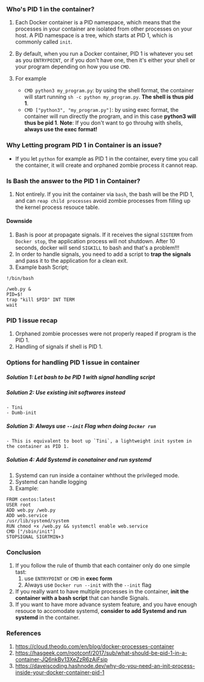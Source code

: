 ### Who's PID 1 in the container?

1. Each Docker container is a PID namespace, which means that the processes in your container are isolated from other processes on your host. A PID namespace is a tree, which starts at PID 1, which is commonly called `init`.

1. By default, when you run a Docker container, PID 1 is whatever you set as you `ENTRYPOINT`, or if you don't have one, then it's either your shell or your program depending on how you use `CMD`.
2. For example
    - `CMD python3 my_program.py`: by using the shell format, the container will start running `sh -c python my_program.py`. **The shell is thus pid 1**.
    - `CMD ["python3", "my_program.py"]`: by using exec format, the container will run directly the program, and in this case **python3 will thus be pid 1**.
**Note**: If you don't want to go throuhg with shells, **always use the exec format!**

### Why Letting program PID 1 in Container is an issue?
- If you let `python` for example as PID 1 in the container, every time you call the container, it will create and orphaned zombie process it cannot reap.


### Is Bash the answer to the PID 1 in Container?

1. Not entirely. If you init the container via `bash`, the bash will be the PID 1, and can `reap child processes` avoid zombie processes from filling up the kernel process resouce table.
#### Downside
1. Bash is poor at propagate signals. If it receives the signal `SIGTERM` from `Docker stop`, the application process will not shutdown. After 10 seconds, docker will send `SIGKILL` to bash and that's a problem!!!
2. In order to handle signals, you need to add a script to **trap the signals** and pass it to the application for a clean exit.
3. Example bash Script;
```
!/bin/bash

/web.py &
PID=$!
trap "kill $PID" INT TERM
wait
```

### PID 1 issue recap
1. Orphaned zombie processes were not properly reaped if program is the PID 1.
2. Handling of signals if shell is PID 1.

### Options for handling PID 1 issue in container

##### Solution 1: Let bash to be PID 1 with signal handling script
##### Solution 2: Use existing init softwares instead
    - Tini
    - Dumb-init
##### Solution 3: Always use `--init` Flag when doing `Docker run`
    - This is equivalent to boot up `Tini`, a lightweight init system in the container as PID 1.
##### Solution 4: Add Systemd in conatainer and run systemd
1. Systemd can run inside a container whthout the privileged mode.
2. Systemd can handle logging
3. Example:
```
FROM centos:latest
USER root
ADD web.py /web.py
ADD web.service
/usr/lib/systemd/system
RUN chmod +x /web.py && systemctl enable web.service
CMD ["/sbin/init"]
STOPSIGNAL SIGRTMIN+3
```

### Conclusion

1. If you follow the rule of thumb that each container only do one simple tast:
    1. use `ENTRYPOINT` or `CMD` in **exec form**
    2. Always use `Docker run --init` with the `--init` flag
2. If you really want to have multiple processes in the container, **init the container with a bash script** that can handle Signals.
3. If you want to have more advance system feature, and you have enough resouce to accomodate systemd, **consider to add Systemd and run systemd** in the container.


### References

1. https://cloud.theodo.com/en/blog/docker-processes-container
2. https://hasgeek.com/rootconf/2017/sub/what-should-be-pid-1-in-a-container-JQ6nkBv13XeZzR6zAiFsip
3. https://daveiscoding.hashnode.dev/why-do-you-need-an-init-process-inside-your-docker-container-pid-1
